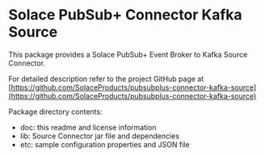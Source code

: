 # Solace PubSub+ Connector Kafka Source

This package provides a Solace PubSub+ Event Broker to Kafka Source Connector. 

For detailed description refer to the project GitHub page at [https://github.com/SolaceProducts/pubsubplus-connector-kafka-source](https://github.com/SolaceProducts/pubsubplus-connector-kafka-source)

Package directory contents:

- doc: this readme and license information
- lib: Source Connector jar file and dependencies
- etc: sample configuration properties and JSON file 
